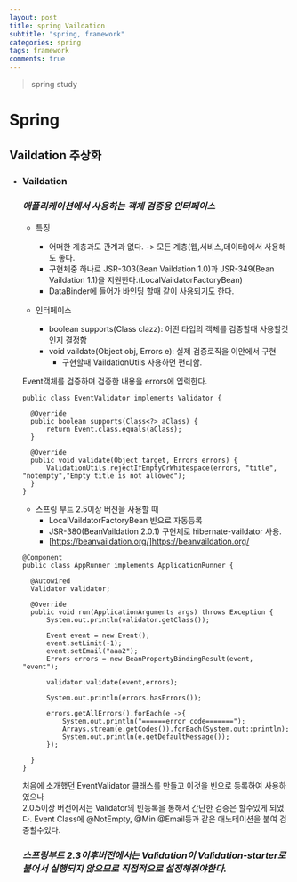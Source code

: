```yaml
---
layout: post
title: spring Vaildation
subtitle: "spring, framework"
categories: spring
tags: framework
comments: true
---
```

> spring study

# Spring

## Vaildation 추상화

* ### Vaildation

   ### ***애플리케이션에서 사용하는 객체 검증용 인터페이스***
  
  * 특징
    * 어떠한 계층과도 관계과 없다. -> 모든 계층(웹,서비스,데이터)에서 사용해도 좋다.
    * 구현체중 하나로 JSR-303(Bean Vaildation 1.0)과 JSR-349(Bean Vaildation 1.1)을 지원한다.(LocalVaildatorFactoryBean)
    * DataBinder에 들어가 바인딩 할때 같이 사용되기도 한다.

  * 인터페이스 
    * boolean supports(Class clazz): 어떤 타입의 객체를 검증할때 사용할것인지 결정함
    * void vaildate(Object obj, Errors e): 실제 검증로직을 이안에서 구현
      * 구현할때 VaildationUtils 사용하면 편리함.

  Event객체를 검증하며 검증한 내용을 errors에 입력한다. 
  ```
  public class EventValidator implements Validator {

    @Override
    public boolean supports(Class<?> aClass) {
        return Event.class.equals(aClass);
    }

    @Override
    public void validate(Object target, Errors errors) {
        ValidationUtils.rejectIfEmptyOrWhitespace(errors, "title", "notempty","Empty title is not allowed");
    }
  }
  ```
  * 스프링 부트 2.5이상 버전을 사용할 때
    * LocalVaildatorFactoryBean 빈으로 자동등록
    * JSR-380(BeanVaildation 2.0.1) 구현체로 hibernate-vaildator 사용.
    * [https://beanvaildation.org/]https://beanvaildation.org/
  
  ```
  @Component
  public class AppRunner implements ApplicationRunner {

    @Autowired
    Validator validator;

    @Override
    public void run(ApplicationArguments args) throws Exception {
        System.out.println(validator.getClass());

        Event event = new Event();
        event.setLimit(-1);
        event.setEmail("aaa2");
        Errors errors = new BeanPropertyBindingResult(event, "event");

        validator.validate(event,errors);

        System.out.println(errors.hasErrors());

        errors.getAllErrors().forEach(e ->{
            System.out.println("======error code=======");
            Arrays.stream(e.getCodes()).forEach(System.out::println);
            System.out.println(e.getDefaultMessage());
        });

    }
  }
  ```
  처음에 소개했던 EventValidator 클래스를 만들고 이것을 빈으로 등록하여 사용하였으나   
  2.0.5이상 버전에서는 Validator의 빈등록을 통해서 간단한 검증은 할수있게 되었다. 
  Event Class에 @NotEmpty, @Min @Email등과 같은 애노테이션을 붙여 검증할수있다. 

  ### ***스프링부트 2.3이후버전에서는 Validation이 Validation-starter로 붙어서 실행되지 않으므로 직접적으로 설정해줘야한다.***